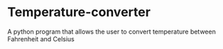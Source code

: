 # Temperature-converter
A python program that allows the user to convert temperature between Fahrenheit and Celsius
